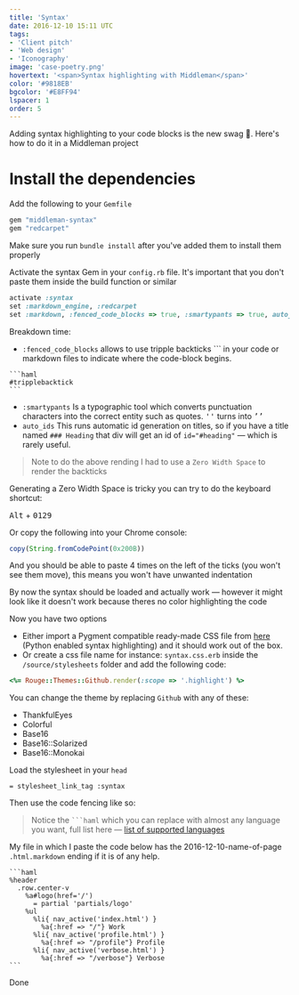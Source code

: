 ```yaml
---
title: 'Syntax'
date: 2016-12-10 15:11 UTC
tags:
- 'Client pitch'
- 'Web design'
- 'Iconography'
image: 'case-poetry.png'
hovertext: '<span>Syntax highlighting with Middleman</span>'
color: '#9818EB'
bgcolor: '#E8FF94'
lspacer: 1
order: 5
---
```



Adding syntax highlighting to your code blocks is the new swag 💯. Here's how to do it in a Middleman project

# Install the dependencies

Add the following to your `Gemfile`

```ruby
gem "middleman-syntax"
gem "redcarpet"
```

Make sure you run `bundle install` after you've added them to install them properly

Activate the syntax Gem in your `config.rb` file. It's important that you don't paste them
inside the build function or similar

```ruby
activate :syntax
set :markdown_engine, :redcarpet
set :markdown, :fenced_code_blocks => true, :smartypants => true, auto_ids: false
```

Breakdown time:

- `:fenced_code_blocks` allows to use tripple backticks &#x60;&#x60;&#x60;
in your code or markdown files to indicate where the code-block begins.

```haml
​​​​```haml
#tripplebacktick
​​​​```
```

- `:smartypants` Is a typographic tool which converts punctuation characters into the correct entity such as quotes. <kbd>''</kbd> turns into <kbd>&rsquo;&rsquo;</kbd>
- `auto_ids` This runs automatic id generation on titles, so if you have a title named `### Heading` that div will get an id of `id="#heading"` — which is rarely useful.

>Note to do the above rending I had to use a `Zero Width Space` to render the backticks

Generating a Zero Width Space is tricky you can try to do the keyboard shortcut:

<kbd>Alt</kbd> + <kbd>0</kbd><kbd>1</kbd><kbd>2</kbd><kbd>9</kbd>

Or copy the following into your Chrome console:

```javascript
copy(String.fromCodePoint(0x200B))
```

And you should be able to paste 4 times on the left of the ticks (you won't see them move), this means you won't have unwanted indentation

By now the syntax should be loaded and actually work — however it might look like it doesn't work because theres no color highlighting the code

Now you have two options

- Either import a Pygment compatible ready-made CSS file from [here][218919b1] (Python enabled syntax highlighting) and it should work out of the box.
- Or create a css file name for instance: `syntax.css.erb` inside the `/source/stylesheets` folder and add the following code:

```ruby
<%= Rouge::Themes::Github.render(:scope => '.highlight') %>
```

You can change the theme by replacing `Github` with any of these:

- ThankfulEyes
- Colorful
- Base16
- Base16::Solarized
- Base16::Monokai

Load the stylesheet in your `head`

```haml
= stylesheet_link_tag :syntax
```

Then use the code fencing like so:

>Notice the <code>```haml</code> which you can replace with almost any language you want, full list here — [list of supported languages][467c66d3]

My file in which I paste the code below has the 2016-12-10-name-of-page `.html.markdown` ending if it is of any help.

```haml
​​​​```haml
%header
  .row.center-v
    %a#logo(href='/')
      = partial 'partials/logo'
    %ul
      %li{ nav_active('index.html') }
        %a{:href => "/"} Work
      %li{ nav_active('profile.html') }
        %a{:href => "/profile"} Profile
      %li{ nav_active('verbose.html') }
        %a{:href => "/verbose"} Verbose
​​​​```
```

Done


  [218919b1]: https://github.com/richleland/pygments-css "pygments"
  [467c66d3]: https://github.com/jneen/rouge/wiki/List-of-supported-languages-and-lexers "supported language"
